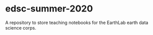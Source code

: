 # edsc-summer-2020
A repository to store teaching notebooks for the EarthLab earth data science corps.
